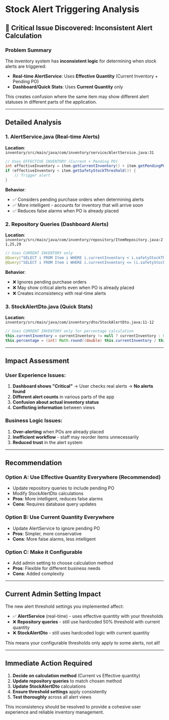 # Stock Alert Triggering Analysis

## 🚨 Critical Issue Discovered: Inconsistent Alert Calculation

### Problem Summary
The inventory system has **inconsistent logic** for determining when stock alerts are triggered:

- **Real-time AlertService**: Uses **Effective Quantity** (Current Inventory + Pending PO)
- **Dashboard/Quick Stats**: Uses **Current Quantity** only

This creates confusion where the same item may show different alert statuses in different parts of the application.

---

## Detailed Analysis

### 1. AlertService.java (Real-time Alerts)
**Location**: `inventory/src/main/java/com/inventory/service/AlertService.java:31`

```java
// Uses EFFECTIVE INVENTORY (Current + Pending PO)
int effectiveInventory = item.getCurrentInventory() + item.getPendingPO();
if (effectiveInventory < item.getSafetyStockThreshold()) {
    // Trigger alert
}
```

**Behavior**: 
- ✅ Considers pending purchase orders when determining alerts
- ✅ More intelligent - accounts for inventory that will arrive soon
- ✅ Reduces false alarms when PO is already placed

### 2. Repository Queries (Dashboard Alerts)
**Location**: `inventory/src/main/java/com/inventory/repository/ItemRepository.java:21,25,29`

```java
// Uses CURRENT INVENTORY only
@Query("SELECT i FROM Item i WHERE i.currentInventory < i.safetyStockThreshold")
@Query("SELECT i FROM Item i WHERE i.currentInventory <= (i.safetyStockThreshold * 0.5)")
```

**Behavior**:
- ❌ Ignores pending purchase orders
- ❌ May show critical alerts even when PO is already placed
- ❌ Creates inconsistency with real-time alerts

### 3. StockAlertDto.java (Quick Stats)
**Location**: `inventory/src/main/java/com/inventory/dto/StockAlertDto.java:11-12`

```java
// Uses CURRENT INVENTORY only for percentage calculation
this.currentInventory = currentInventory != null ? currentInventory : 0;
this.percentage = (int) Math.round((double) this.currentInventory / this.safetyStock * 100);
```

---

## Impact Assessment

### User Experience Issues:
1. **Dashboard shows "Critical"** → User checks real alerts → **No alerts found**
2. **Different alert counts** in various parts of the app
3. **Confusion about actual inventory status**
4. **Conflicting information** between views

### Business Logic Issues:
1. **Over-alerting** when POs are already placed
2. **Inefficient workflow** - staff may reorder items unnecessarily
3. **Reduced trust** in the alert system

---

## Recommendation

### Option A: Use Effective Quantity Everywhere (Recommended)
- Update repository queries to include pending PO
- Modify StockAlertDto calculations
- **Pros**: More intelligent, reduces false alarms
- **Cons**: Requires database query updates

### Option B: Use Current Quantity Everywhere
- Update AlertService to ignore pending PO
- **Pros**: Simpler, more conservative
- **Cons**: More false alarms, less intelligent

### Option C: Make it Configurable
- Add admin setting to choose calculation method
- **Pros**: Flexible for different business needs
- **Cons**: Added complexity

---

## Current Admin Setting Impact

The new alert threshold settings you implemented affect:
- ✅ **AlertService** (real-time) - uses effective quantity with your thresholds
- ❌ **Repository queries** - still use hardcoded 50% threshold with current quantity
- ❌ **StockAlertDto** - still uses hardcoded logic with current quantity

This means your configurable thresholds only apply to some alerts, not all!

---

## Immediate Action Required

1. **Decide on calculation method** (Current vs Effective quantity)
2. **Update repository queries** to match chosen method
3. **Update StockAlertDto** calculations
4. **Ensure threshold settings** apply consistently
5. **Test thoroughly** across all alert views

This inconsistency should be resolved to provide a cohesive user experience and reliable inventory management. 